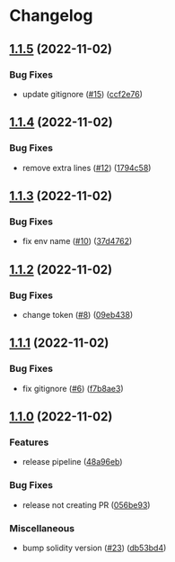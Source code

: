 # Changelog

## [1.1.5](https://github.com/mpetrun5/sygma-relayer/compare/v1.1.4...v1.1.5) (2022-11-02)


### Bug Fixes

* update gitignore ([#15](https://github.com/mpetrun5/sygma-relayer/issues/15)) ([ccf2e76](https://github.com/mpetrun5/sygma-relayer/commit/ccf2e763f249c77faf876b7328d2af131ea440e5))

## [1.1.4](https://github.com/mpetrun5/sygma-relayer/compare/v1.1.3...v1.1.4) (2022-11-02)


### Bug Fixes

* remove extra lines ([#12](https://github.com/mpetrun5/sygma-relayer/issues/12)) ([1794c58](https://github.com/mpetrun5/sygma-relayer/commit/1794c581bd3f92865755b4c3a92b574e38617720))

## [1.1.3](https://github.com/mpetrun5/sygma-relayer/compare/v1.1.2...v1.1.3) (2022-11-02)


### Bug Fixes

* fix env name ([#10](https://github.com/mpetrun5/sygma-relayer/issues/10)) ([37d4762](https://github.com/mpetrun5/sygma-relayer/commit/37d4762d78c7f627ce7b42ae380a39e355c51079))

## [1.1.2](https://github.com/mpetrun5/sygma-relayer/compare/v1.1.1...v1.1.2) (2022-11-02)


### Bug Fixes

* change token ([#8](https://github.com/mpetrun5/sygma-relayer/issues/8)) ([09eb438](https://github.com/mpetrun5/sygma-relayer/commit/09eb4389ca197c6b9fd91482f902698335df9a05))

## [1.1.1](https://github.com/mpetrun5/sygma-relayer/compare/v1.1.0...v1.1.1) (2022-11-02)


### Bug Fixes

* fix gitignore ([#6](https://github.com/mpetrun5/sygma-relayer/issues/6)) ([f7b8ae3](https://github.com/mpetrun5/sygma-relayer/commit/f7b8ae34907ecf5b351d61972f2a3036cdca155a))

## [1.1.0](https://github.com/mpetrun5/sygma-relayer/compare/v1.0.0...v1.1.0) (2022-11-02)


### Features

* release pipeline ([48a96eb](https://github.com/mpetrun5/sygma-relayer/commit/48a96eb3994717482396bf2eac7b2b687abdb0bb))


### Bug Fixes

* release not creating PR ([056be93](https://github.com/mpetrun5/sygma-relayer/commit/056be93531a79a678fa61e872dbcc4738b37b023))


### Miscellaneous

* bump solidity version ([#23](https://github.com/mpetrun5/sygma-relayer/issues/23)) ([db53bd4](https://github.com/mpetrun5/sygma-relayer/commit/db53bd4a56dc1ffb9658d31e834a752396fcadae))
